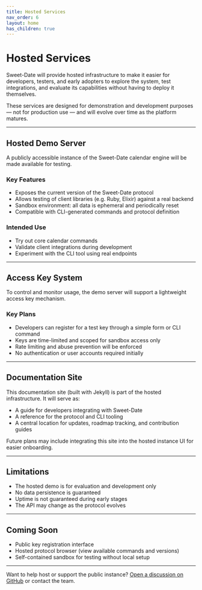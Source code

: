 ```yaml
---
title: Hosted Services 
nav_order: 6
layout: home
has_children: true
---
```



# Hosted Services

Sweet-Date will provide hosted infrastructure to make it easier for developers, testers, and early adopters to explore the system, test integrations, and evaluate its capabilities without having to deploy it themselves.

These services are designed for demonstration and development purposes — not for production use — and will evolve over time as the platform matures.

---

## Hosted Demo Server

A publicly accessible instance of the Sweet-Date calendar engine will be made available for testing.

### Key Features

- Exposes the current version of the Sweet-Date protocol
- Allows testing of client libraries (e.g. Ruby, Elixir) against a real backend
- Sandbox environment: all data is ephemeral and periodically reset
- Compatible with CLI-generated commands and protocol definition

### Intended Use

- Try out core calendar commands
- Validate client integrations during development
- Experiment with the CLI tool using real endpoints

---

## Access Key System

To control and monitor usage, the demo server will support a lightweight access key mechanism.

### Key Plans

- Developers can register for a test key through a simple form or CLI command
- Keys are time-limited and scoped for sandbox access only
- Rate limiting and abuse prevention will be enforced
- No authentication or user accounts required initially

---

## Documentation Site

This documentation site (built with Jekyll) is part of the hosted infrastructure. It will serve as:

- A guide for developers integrating with Sweet-Date
- A reference for the protocol and CLI tooling
- A central location for updates, roadmap tracking, and contribution guides

Future plans may include integrating this site into the hosted instance UI for easier onboarding.

---

## Limitations

- The hosted demo is for evaluation and development only
- No data persistence is guaranteed
- Uptime is not guaranteed during early stages
- The API may change as the protocol evolves

---

## Coming Soon

- Public key registration interface
- Hosted protocol browser (view available commands and versions)
- Self-contained sandbox for testing without local setup

---

Want to help host or support the public instance? [Open a discussion on GitHub](#) or contact the team.